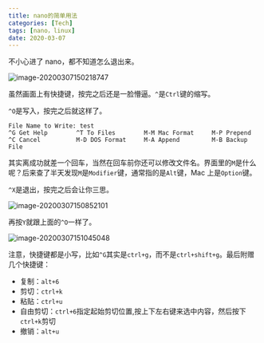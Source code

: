 ```yaml
---
title: nano的简单用法
categories: [Tech]
tags: [nano，linux]
date: 2020-03-07
---
```


不小心进了 nano，都不知道怎么退出来。

<!-- more -->

![image-20200307150218747](https://tobyqin.github.io/img/image-20200307150218747.png)

虽然画面上有快捷键，按完之后还是一脸懵逼。`^`是`Ctrl`键的缩写。

`^O`是写入，按完之后就这样了。

```
File Name to Write: test
^G Get Help        ^T To Files        M-M Mac Format     M-P Prepend
^C Cancel          M-D DOS Format     M-A Append         M-B Backup File
```

其实离成功就差一个回车，当然在回车前你还可以修改文件名。界面里的`M`是什么呢？后来查了半天发现`M`是`Modifier`键，通常指的是`Alt`键，Mac 上是`Option`键。

`^X`是退出，按完之后会让你三思。

![image-20200307150852101](https://tobyqin.github.io/img/image-20200307150852101.png)

再按`Y`就跟上面的`^O`一样了。

![image-20200307151045048](https://tobyqin.github.io/img/image-20200307151045048.png)

注意，快捷键都是小写，比如`^G`其实是`ctrl+g`，而不是`ctrl+shift+g`。最后附赠几个快捷键：

- 复制：`alt+6`
- 剪切：`ctrl+k`
- 粘贴：`ctrl+u`
- 自由剪切：`ctrl+6`指定起始剪切位置,按上下左右键来选中内容，然后按下`ctrl+k`剪切
- 撤销：`alt+u`

